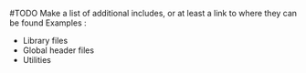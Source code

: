 #TODO Make a list of additional includes, or at least a link to where they can be found
Examples :
- Library files
- Global header files
- Utilities
